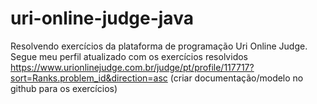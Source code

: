 # uri-online-judge-java

Resolvendo exercícios da plataforma de programação Uri Online Judge. Segue meu perfil atualizado com os exercícios resolvidos https://www.urionlinejudge.com.br/judge/pt/profile/117717?sort=Ranks.problem_id&direction=asc (criar documentação/modelo no github para os exercícios)
